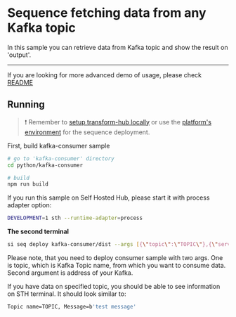 # Sequence fetching data from any Kafka topic

In this sample you can retrieve data from Kafka topic and show the result on 'output'.

___

If you are looking for more advanced demo of usage, please check [README](../../guides/kafka-setup/README.md)

## Running

> ❗ Remember to [setup transform-hub locally](https://docs.scramjet.org/platform/self-hosted-installation) or use the [platform's environment](https://docs.scramjet.org/platform/quick-start) for the sequence deployment.

First, build kafka-consumer sample

```bash
# go to 'kafka-consumer' directory
cd python/kafka-consumer

# build
npm run build
```

If you run this sample on Self Hosted Hub, please start it with process adapter option:

```bash
DEVELOPMENT=1 sth --runtime-adapter=process
```

**The second terminal**

```bash
si seq deploy kafka-consumer/dist --args [{\"topic\":\"TOPIC\"},{\"server\":\"0.0.0.0:29092\"}]
```

Please note, that you need to deploy consumer sample with two args. One is topic, which is Kafka Topic name, from which you want to consume data. Second argument is address of your Kafka.

If you have data on specified topic, you should be able to see information on STH terminal. It should look similar to:

```bash
Topic name=TOPIC, Message=b'test message'
```
